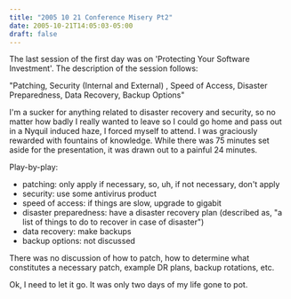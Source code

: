 ```yaml
---
title: "2005 10 21 Conference Misery Pt2"
date: 2005-10-21T14:05:03-05:00
draft: false
---
```



The last session of the first day was on 'Protecting Your Software Investment'. The description of the session follows:

"Patching, Security (Internal and External) , Speed of Access, Disaster Preparedness, Data Recovery, Backup Options"

I'm a sucker for anything related to disaster recovery and security, so no matter how badly I really wanted to leave so I could go home and pass out in a Nyquil induced haze, I forced myself to attend. I was graciously rewarded with fountains of knowledge. While there was 75 minutes set aside for the presentation, it was drawn out to a painful 24 minutes.

Play-by-play:
- patching: only apply if necessary, so, uh, if not necessary, don't apply
- security: use some antivirus product
- speed of access: if things are slow, upgrade to gigabit
- disaster preparedness: have a disaster recovery plan (described as, "a list of things to do to recover in case of disaster")
- data recovery: make backups
- backup options: not discussed

There was no discussion of how to patch, how to determine what constitutes a necessary patch, example DR plans, backup rotations, etc. 

Ok, I need to let it go. It was only two days of my life gone to pot.


